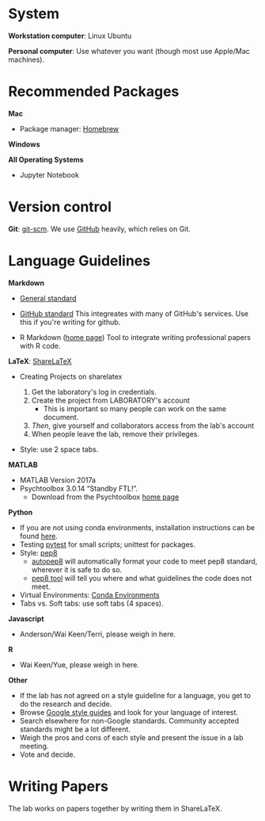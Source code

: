 # System
__Workstation computer__: Linux Ubuntu

__Personal computer__: Use whatever you want (though most use Apple/Mac machines).

# Recommended Packages
__Mac__
* Package manager: [Homebrew](http://brew.sh/)

__Windows__

__All Operating Systems__
* Jupyter Notebook

# Version control
__Git__: [git-scm](https://git-scm.com/). We use [GitHub](github.com) heavily, which relies on Git.

# Language Guidelines

__Markdown__
* [General standard](http://commonmark.org/)

* [GitHub standard](https://guides.github.com/features/mastering-markdown/)
This integreates with many of GitHub's services. Use this if you're writing for github.

* R Markdown ([home page](http://rmarkdown.rstudio.com/))
Tool to integrate  writing professional papers with R code.


__LaTeX__: [ShareLaTeX](https://www.sharelatex.com)
* Creating Projects on sharelatex
  1. Get the laboratory's log in credentials.
  2. Create the project from LABORATORY's account
      * This is important so many people can work on the same document.
  2. _Then_, give yourself and collaborators access from the lab's account
  3. When people leave the lab, remove their privileges.

* Style: use 2 space tabs.

__MATLAB__
* MATLAB Version 2017a
* Psychtoolbox 3.0.14 “Standby FTL!”. 
  * Download from the Psychtoolbox [home page](http://psychtoolbox.org/)

__Python__
* If you are not using conda environments, installation instructions can be found
   [here](http://docs.python-guide.org/en/latest/starting/installation/).
* Testing [pytest](http://pytest.org/latest/) for small scripts; unittest for packages.
* Style: [pep8](https://www.python.org/dev/peps/pep-0008/)
  * [autopep8](https://www.python.org/dev/peps/pep-0008/) 
     will automatically format your code to meet pep8 standard,
     wherever it is safe to do so.
  * [pep8 tool](https://pypi.python.org/pypi/pep8) will tell you where and what
     guidelines the code does not meet.
* Virtual Environments: [Conda Environments](https://conda.io/docs/user-guide/install/index.html)
* Tabs vs. Soft tabs: use soft tabs (4 spaces).

__Javascript__
* Anderson/Wai Keen/Terri, please weigh in here.

__R__
* Wai Keen/Yue, please weigh in here.

__Other__
* If the lab has not agreed on a style guideline for a language, you get to do the research and decide.
* Browse [Google style guides](https://github.com/google/styleguide) and look for your language of interest.
* Search elsewhere for non-Google standards. Community accepted standards might be a lot different.
* Weigh the pros and cons of each style and present the issue in a lab meeting.
* Vote and decide.

# Writing Papers
The lab works on papers together by writing them in ShareLaTeX.
